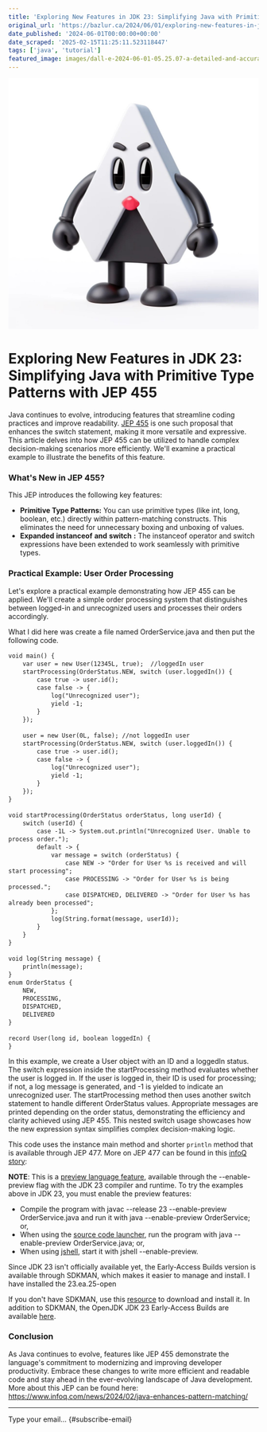 ```yaml
---
title: 'Exploring New Features in JDK 23: Simplifying Java with Primitive Type Patterns with JEP 455'
original_url: 'https://bazlur.ca/2024/06/01/exploring-new-features-in-jdk-23-simplifying-java-with-primitive-type-patterns-with-jep-455/'
date_published: '2024-06-01T00:00:00+00:00'
date_scraped: '2025-02-15T11:25:11.523118447'
tags: ['java', 'tutorial']
featured_image: images/dall-e-2024-06-01-05.25.07-a-detailed-and-accurate-image-of-the-java-duke-mascot.-duke-is-a-triangular-character-with-a-white-body-black-arms-and-legs-and-a-red-nose.-the-ima.webp
---
```


![](images/dall-e-2024-06-01-05.25.07-a-detailed-and-accurate-image-of-the-java-duke-mascot.-duke-is-a-triangular-character-with-a-white-body-black-arms-and-legs-and-a-red-nose.-the-ima.webp)

Exploring New Features in JDK 23: Simplifying Java with Primitive Type Patterns with JEP 455
============================================================================================

Java continues to evolve, introducing features that streamline coding practices and improve readability. [JEP 455](https://openjdk.org/jeps/455) is one such proposal that enhances the switch statement, making it more versatile and expressive. This article delves into how JEP 455 can be utilized to handle complex decision-making scenarios more efficiently. We'll examine a practical example to illustrate the benefits of this feature.

### **What's New in JEP 455?**

This JEP introduces the following key features:

* **Primitive Type Patterns:** You can use primitive types (like int, long, boolean, etc.) directly within pattern-matching constructs. This eliminates the need for unnecessary boxing and unboxing of values.
* **Expanded** **instanceof** **and** **switch** **:** The instanceof operator and switch expressions have been extended to work seamlessly with primitive types.

### **Practical Example: User Order Processing**

Let's explore a practical example demonstrating how JEP 455 can be applied. We'll create a simple order processing system that distinguishes between logged-in and unrecognized users and processes their orders accordingly.

What I did here was create a file named OrderService.java and then put the following code.

```
void main() {
    var user = new User(12345L, true);  //loggedIn user
    startProcessing(OrderStatus.NEW, switch (user.loggedIn()) {
        case true -> user.id();
        case false -> {
            log("Unrecognized user");
            yield -1;
        }
    });

    user = new User(0L, false); //not loggedIn user
    startProcessing(OrderStatus.NEW, switch (user.loggedIn()) {
        case true -> user.id();
        case false -> {
            log("Unrecognized user");
            yield -1;
        }
    });
}

void startProcessing(OrderStatus orderStatus, long userId) {
    switch (userId) {
        case -1L -> System.out.println("Unrecognized User. Unable to process order.");
        default -> {
            var message = switch (orderStatus) {
                case NEW -> "Order for User %s is received and will start processing";
                case PROCESSING -> "Order for User %s is being processed.";
                case DISPATCHED, DELIVERED -> "Order for User %s has already been processed";
            };
            log(String.format(message, userId));
        }
    }
}

void log(String message) {
    println(message);
}
enum OrderStatus {
    NEW,
    PROCESSING,
    DISPATCHED,
    DELIVERED
}

record User(long id, boolean loggedIn) {
}

```

In this example, we create a User object with an ID and a loggedIn status. The switch expression inside the startProcessing method evaluates whether the user is logged in. If the user is logged in, their ID is used for processing; if not, a log message is generated, and -1 is yielded to indicate an unrecognized user. The startProcessing method then uses another switch statement to handle different OrderStatus values. Appropriate messages are printed depending on the order status, demonstrating the efficiency and clarity achieved using JEP 455. This nested switch usage showcases how the new expression syntax simplifies complex decision-making logic.

This code uses the instance main method and shorter `println` method that is available through JEP 477. More on JEP 477 can be found in this [infoQ story](https://www.infoq.com/news/2024/05/jep477-implicit-classes-main/):

**NOTE**: This is a [preview language feature](https://openjdk.org/jeps/12), available through the --enable-preview flag with the JDK 23 compiler and runtime. To try the examples above in JDK 23, you must enable the preview features:

* Compile the program with javac --release 23 --enable-preview OrderService.java and run it with java --enable-preview OrderService; or,
* When using the [source code launcher](https://openjdk.org/jeps/330), run the program with java --enable-preview OrderService.java; or,
* When using [jshell](https://openjdk.java.net/jeps/222), start it with jshell --enable-preview.

Since JDK 23 isn't officially available yet, the Early-Access Builds version is available through SDKMAN, which makes it easier to manage and install. I have installed the 23.ea.25-open

If you don't have SDKMAN, use this [resource](https://sdkman.io/install#:~:text=It%20effortlessly%20sets%20up%20on,both%20Bash%20and%20ZSH%20shells.) to download and install it. In addition to SDKMAN, the OpenJDK JDK 23 Early-Access Builds are available [here](https://jdk.java.net/23/).

### **Conclusion**

As Java continues to evolve, features like JEP 455 demonstrate the language's commitment to modernizing and improving developer productivity. Embrace these changes to write more efficient and readable code and stay ahead in the ever-evolving landscape of Java development. More about this JEP can be found here: <https://www.infoq.com/news/2024/02/java-enhances-pattern-matching/>  

*** ** * ** ***

Type your email... {#subscribe-email}

